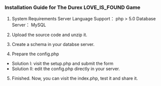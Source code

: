 ### Installation Guide for The Durex LOVE_IS_FOUND Game
1. System Requirements
Server Language Support： php > 5.0
Database Server： MySQL

2. Upload the source code and unzip it.

3. Create a schema in your databse server.

4. Prepare the config.php
 * Solution I: visit the setup.php and submit the form
 * Solution II: edit the config.php directly in your server.

5. Finished. Now, you can visit the index.php, test it and share it.

